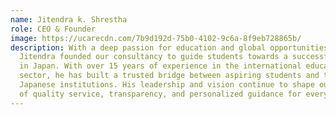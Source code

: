 ```yaml
---
name: Jitendra k. Shrestha
role: CEO & Founder
image: https://ucarecdn.com/7b9d192d-75b0-4102-9c6a-8f9eb728865b/
description: With a deep passion for education and global opportunities,
  Jitendra founded our consultancy to guide students towards a successful future
  in Japan. With over 15 years of experience in the international education
  sector, he has built a trusted bridge between aspiring students and top
  Japanese institutions. His leadership and vision continue to shape our mission
  of quality service, transparency, and personalized guidance for every student.
---
```


